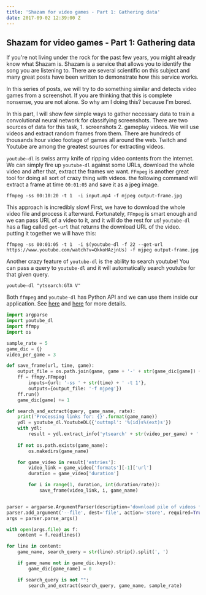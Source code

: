 ```yaml
---
title: 'Shazam for video games - Part 1: Gathering data'
date: 2017-09-02 12:39:00 Z
---
```


## Shazam for video games - Part 1: Gathering data


If you're not living under the rock for the past few years, you might already know what Shazam is. Shazam is a service that allows you to identify the song you are listening to. There are several scientific on this subject and many great posts have been written to demonstrate how this service works.

In this series of posts, we will try to do something similar and detects video games from a screenshot. If you are thinking that this is complete nonsense,  you are not alone. So why am I doing this? because I'm bored.

In this part, I will show few simple ways to gather necessary data to train a convolutional neural network for classifying screenshots. There are two sources of data for this task, 1. screenshots 2. gameplay videos. We will use videos and extract random frames from them. There are hundreds of thousands hour video footage of games all around the web. Twitch and Youtube are among the greatest sources for extracting videos.

`youtube-dl` is swiss army knife of ripping video contents from the internet. We can simply fire up `youtube-dl` against some URLs, download the whole video and after that, extract the frames we want. `FFmpeg` is another great tool for doing all sort of crazy thing with videos. the following command will extract a frame at time ``00:01:05`` and save it as a jpeg image.

```
ffmpeg -ss 00:10:20 -t 1  -i input.mp4 -f mjpeg output-frame.jpg
```

This approach is incredibly slow! First, we have to download the whole video file and process it afterward. Fortunately, ``FFmpeg`` is smart enough and we can pass URL of a video to it, and it will do the rest for us!  `youtube-dl` has a flag called `get-url` that returns the download URL of the video. putting it together we will have this:

```
ffmpeg -ss 00:01:05 -t 1  -i $(youtube-dl -f 22 --get-url https://www.youtube.com/watch?v=QkkoHAzjnUs) -f mjpeg output-frame.jpg
```

Another crazy feature of `youtube-dl` is the ability to search youtube! You can pass a query to `youtube-dl` and it will automatically search youtube for that given query.

```
youtube-dl "ytsearch:GTA V"
```


Both ``ffmpeg`` and ``youtube-dl`` has Python API and we can use them inside our application. See [here](https://pypi.python.org/pypi/ffmpy) and [here](https://github.com/rg3/youtube-dl/blob/master/README.md#embedding-youtube-dl) for more details.




```python
import argparse
import youtube_dl
import ffmpy
import os

sample_rate = 5
game_dic = {}
video_per_game = 3

def save_frame(url, time, game):
    output_file = os.path.join(game, game + '-' + str(game_dic[game]) + '.jpg')
    ff = ffmpy.FFmpeg(
        inputs={url: '-ss ' + str(time) + ' -t 1'},
        outputs={output_file: '-f mjpeg'})
    ff.run()
    game_dic[game] += 1

def search_and_extract(query, game_name, rate):
    print('Processing links for: {}'.format(game_name))
    ydl = youtube_dl.YoutubeDL({'outtmpl': '%(id)s%(ext)s'})
    with ydl:
        result = ydl.extract_info('ytsearch' + str(video_per_game) + ':' + str(query), download=False)
    
    if not os.path.exists(game_name):
        os.makedirs(game_name)

    for game_video in result['entries']:
        video_link = game_video['formats'][-1]['url']
        duration = game_video['duration']

        for i in range(1, duration, int(duration/rate)):
            save_frame(video_link, i, game_name)


parser = argparse.ArgumentParser(description='download pile of videos from youtube')
parser.add_argument('--file', dest='file', action='store', required=True)
args = parser.parse_args()

with open(args.file) as f:
    content = f.readlines()

for line in content:
    game_name, search_query = str(line).strip().split(', ')

    if game_name not in game_dic.keys():
        game_dic[game_name] = 0

    if search_query is not "":
        search_and_extract(search_query, game_name, sample_rate)

```